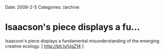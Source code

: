 Date: 2009-2-5
Categories: /archive

# Isaacson's piece displays a fu...

Isaacson's piece displays a fundamental misunderstanding of the emerging creative ecology. [ <a href="http://bit.ly/UgZ14" rel="nofollow">http://bit.ly/UgZ14</a> ] 
